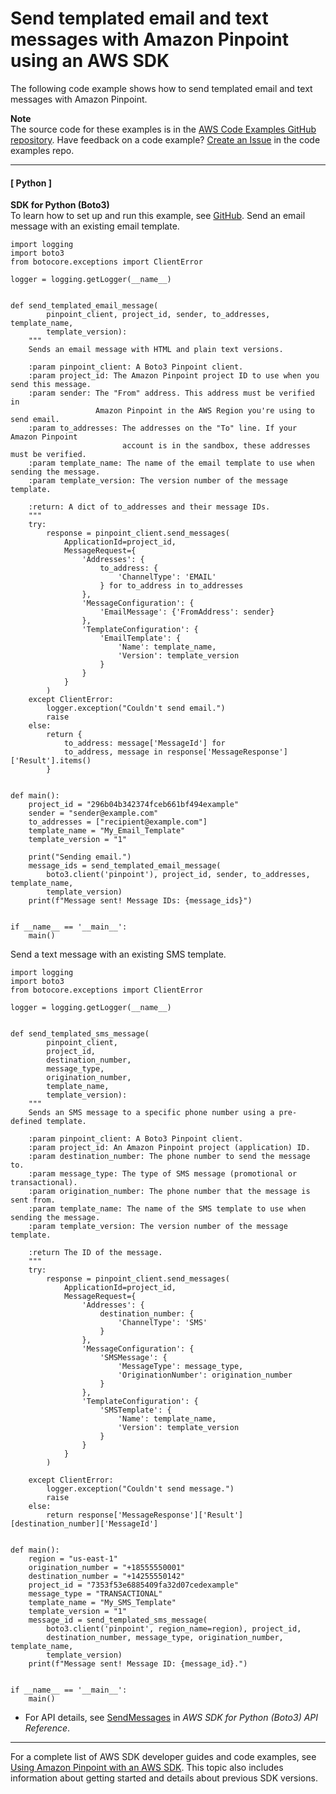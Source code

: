 # Send templated email and text messages with Amazon Pinpoint using an AWS SDK<a name="example_pinpoint_SendMessages_Templated_section"></a>

The following code example shows how to send templated email and text messages with Amazon Pinpoint\.

**Note**  
The source code for these examples is in the [AWS Code Examples GitHub repository](https://github.com/awsdocs/aws-doc-sdk-examples)\. Have feedback on a code example? [Create an Issue](https://github.com/awsdocs/aws-doc-sdk-examples/issues/new/choose) in the code examples repo\. 

------
#### [ Python ]

**SDK for Python \(Boto3\)**  
 To learn how to set up and run this example, see [GitHub](https://github.com/awsdocs/aws-doc-sdk-examples/tree/main/python/example_code/pinpoint#code-examples)\. 
Send an email message with an existing email template\.  

```
import logging
import boto3
from botocore.exceptions import ClientError

logger = logging.getLogger(__name__)


def send_templated_email_message(
        pinpoint_client, project_id, sender, to_addresses, template_name,
        template_version):
    """
    Sends an email message with HTML and plain text versions.

    :param pinpoint_client: A Boto3 Pinpoint client.
    :param project_id: The Amazon Pinpoint project ID to use when you send this message.
    :param sender: The "From" address. This address must be verified in
                   Amazon Pinpoint in the AWS Region you're using to send email.
    :param to_addresses: The addresses on the "To" line. If your Amazon Pinpoint
                         account is in the sandbox, these addresses must be verified.
    :param template_name: The name of the email template to use when sending the message.
    :param template_version: The version number of the message template.

    :return: A dict of to_addresses and their message IDs.
    """
    try:
        response = pinpoint_client.send_messages(
            ApplicationId=project_id,
            MessageRequest={
                'Addresses': {
                    to_address: {
                        'ChannelType': 'EMAIL'
                    } for to_address in to_addresses
                },
                'MessageConfiguration': {
                    'EmailMessage': {'FromAddress': sender}
                },
                'TemplateConfiguration': {
                    'EmailTemplate': {
                        'Name': template_name,
                        'Version': template_version
                    }
                }
            }
        )
    except ClientError:
        logger.exception("Couldn't send email.")
        raise
    else:
        return {
            to_address: message['MessageId'] for
            to_address, message in response['MessageResponse']['Result'].items()
        }


def main():
    project_id = "296b04b342374fceb661bf494example"
    sender = "sender@example.com"
    to_addresses = ["recipient@example.com"]
    template_name = "My_Email_Template"
    template_version = "1"

    print("Sending email.")
    message_ids = send_templated_email_message(
        boto3.client('pinpoint'), project_id, sender, to_addresses, template_name,
        template_version)
    print(f"Message sent! Message IDs: {message_ids}")


if __name__ == '__main__':
    main()
```
Send a text message with an existing SMS template\.  

```
import logging
import boto3
from botocore.exceptions import ClientError

logger = logging.getLogger(__name__)


def send_templated_sms_message(
        pinpoint_client,
        project_id,
        destination_number,
        message_type,
        origination_number,
        template_name,
        template_version):
    """
    Sends an SMS message to a specific phone number using a pre-defined template.

    :param pinpoint_client: A Boto3 Pinpoint client.
    :param project_id: An Amazon Pinpoint project (application) ID.
    :param destination_number: The phone number to send the message to.
    :param message_type: The type of SMS message (promotional or transactional).
    :param origination_number: The phone number that the message is sent from.
    :param template_name: The name of the SMS template to use when sending the message.
    :param template_version: The version number of the message template.

    :return The ID of the message.
    """
    try:
        response = pinpoint_client.send_messages(
            ApplicationId=project_id,
            MessageRequest={
                'Addresses': {
                    destination_number: {
                        'ChannelType': 'SMS'
                    }
                },
                'MessageConfiguration': {
                    'SMSMessage': {
                        'MessageType': message_type,
                        'OriginationNumber': origination_number
                    }
                },
                'TemplateConfiguration': {
                    'SMSTemplate': {
                        'Name': template_name,
                        'Version': template_version
                    }
                }
            }
        )

    except ClientError:
        logger.exception("Couldn't send message.")
        raise
    else:
        return response['MessageResponse']['Result'][destination_number]['MessageId']


def main():
    region = "us-east-1"
    origination_number = "+18555550001"
    destination_number = "+14255550142"
    project_id = "7353f53e6885409fa32d07cedexample"
    message_type = "TRANSACTIONAL"
    template_name = "My_SMS_Template"
    template_version = "1"
    message_id = send_templated_sms_message(
        boto3.client('pinpoint', region_name=region), project_id,
        destination_number, message_type, origination_number, template_name,
        template_version)
    print(f"Message sent! Message ID: {message_id}.")


if __name__ == '__main__':
    main()
```
+  For API details, see [SendMessages](https://docs.aws.amazon.com/goto/boto3/pinpoint-2016-12-01/SendMessages) in *AWS SDK for Python \(Boto3\) API Reference*\. 

------

For a complete list of AWS SDK developer guides and code examples, see [Using Amazon Pinpoint with an AWS SDK](sdk-general-information-section.md)\. This topic also includes information about getting started and details about previous SDK versions\.